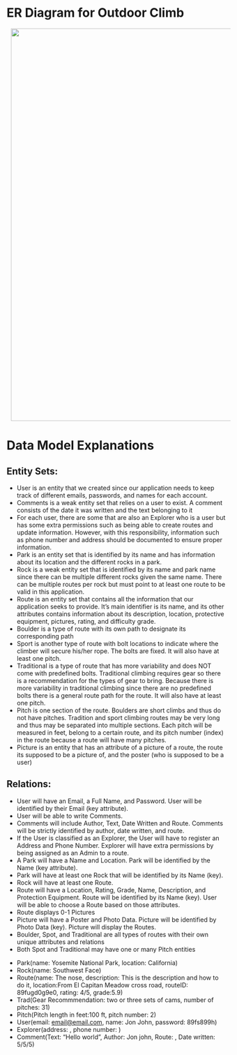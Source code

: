 # ER Diagram for Outdoor Climb
<img src="https://imgur.com/lhhuOIr.jpg" width=900 hspace="10">


# Data Model Explanations

## Entity Sets:
* User is an entity that we created since our application needs to keep track of different emails, passwords, and names for each account.
* Comments is a weak entity set that relies on a user to exist. A comment consists of the date it was written and the text belonging to it
* For each user, there are some that are also an Explorer who is a user but has some extra permissions such as being able to create routes and update information. However, with this responsibility, information such as phone number and address should be documented to ensure proper information. 
* Park is an entity set that is identified by its name and has information about its location and the different rocks in a park.
* Rock is a weak entity set that is identified by its name and park name since there can be multiple different rocks given the same name. There can be multiple routes per rock but must point to at least one route to be valid in this application.
* Route is an entity set that contains all the information that our application seeks to provide. It’s main identifier is its name, and its other attributes contains information about its description, location, protective equipment, pictures, rating, and difficulty grade.
* Boulder is a type of route with its own path to designate its corresponding path
* Sport is another type of route with bolt locations to indicate where the climber will secure his/her rope. The bolts are fixed. It will also have at least one pitch.
* Traditional is a type of route that has more variability and does NOT come with predefined bolts. Traditional climbing requires gear so there is a recommendation for the types of gear to bring. Because there is more variability in traditional climbing since there are no predefined bolts there is a general route path for the route. It will also have at least one pitch.
* Pitch is one section of the route. Boulders are short climbs and thus do not have pitches. Tradition and sport climbing routes may be very long and thus may be separated into multiple sections. Each pitch will be measured in feet, belong to a certain route, and its pitch number (index) in the route because a route will have many pitches.
* Picture is an entity that has an attribute of a picture of a route, the route its supposed to be a picture of, and the poster (who is supposed to be a user)


## Relations:
* User will have an Email, a Full Name, and Password. User will be identified by their Email (key attribute).
* User will be able to write Comments.
* Comments will include Author, Text, Date Written and Route. Comments will be strictly identified by author, date written, and route.
* If the User is classified as an Explorer, the User will have to register an Address and Phone Number. Explorer will have extra permissions by being assigned as an Admin to a route.
* A Park will have a Name and Location. Park will be identified by the Name (key attribute).
* Park will have at least one Rock that will be identified by its Name (key).
* Rock will have at least one Route.
* Route will have a Location, Rating, Grade, Name, Description, and Protection Equipment. Route will be identified by its Name (key). User will be able to choose a Route based on those attributes.
* Route displays 0-1 Pictures
* Picture will have a Poster and Photo Data. Picture will be identified by Photo Data (key). Picture will display the Routes.
* Boulder, Spot, and Traditional are all types of routes with their own unique attributes and relations
* Both Spot and Traditional may have one or many Pitch entities 

- Park(name: Yosemite National Park, location: California)
- Rock(name: Southwest Face)
- Route(name: The nose, description: This is the description and how to do it, location:From El Capitan Meadow cross road, routeID: 89fugd0g9e0, rating: 4/5, grade:5.9)
- Trad(Gear Recommmendation: two or three sets of cams, number of pitches: 31)
- Pitch(Pitch length in feet:100 ft, pitch number: 2)
- User(email: email@email.com, name: Jon John, password: 89fs899h)
- Explorer(address: , phone number: )
- Comment(Text: “Hello world”, Author: Jon john, Route: , Date written: 5/5/5)

